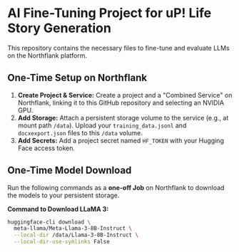 # AI Fine-Tuning Project for uP! Life Story Generation

This repository contains the necessary files to fine-tune and evaluate LLMs on the Northflank platform.

## One-Time Setup on Northflank

1.  **Create Project & Service:** Create a project and a "Combined Service" on Northflank, linking it to this GitHub repository and selecting an NVIDIA GPU.
2.  **Add Storage:** Attach a persistent storage volume to the service (e.g., at mount path `/data`). Upload your `training_data.jsonl` and `docxexport.json` files to this `/data` volume.
3.  **Add Secrets:** Add a project secret named `HF_TOKEN` with your Hugging Face access token.

## One-Time Model Download

Run the following commands as a **one-off Job** on Northflank to download the models to your persistent storage.

**Command to Download LLaMA 3:**
```bash
huggingface-cli download \
  meta-llama/Meta-Llama-3-8B-Instruct \
  --local-dir /data/Llama-3-8B-Instruct \
  --local-dir-use-symlinks False

